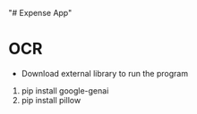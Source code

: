 "# Expense App" 

# OCR
- Download external library to run the program
1) pip install google-genai
2) pip install pillow
